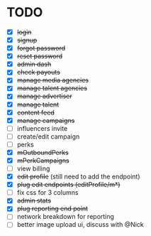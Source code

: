 # TODO

- [X] ~~login~~
- [X] ~~signup~~
- [X] ~~forgot password~~
- [X] ~~reset password~~
- [X] ~~admin dash~~
- [X] ~~check payouts~~
- [X] ~~manage media agencies~~
- [X] ~~manage talent agencies~~
- [X] ~~manage advertiser~~
- [X] ~~manage talent~~
- [X] ~~content feed~~
- [X] ~~manage campaigns~~
- [ ] influencers invite
- [ ] create/edit campaign
- [ ] perks
- [X] ~~mOutboundPerks~~
- [X] ~~mPerkCampaigns~~
- [ ] view billing
- [X] ~~edit profile~~ (still need to add the endpoint)
- [X] ~~plug edit endpoints (editProfile/m*)~~
- [ ] fix css for 3 columns
- [X] ~~admin stats~~
- [X] ~~plug reporting end point~~
- [ ] network breakdown for reporting
- [ ] better image upload ui, discuss with @Nick
